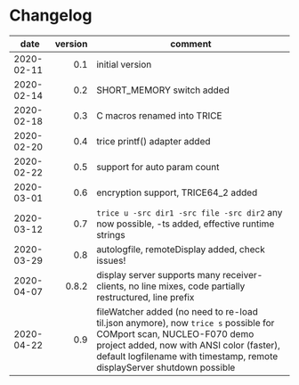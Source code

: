 # Changelog
date      | version | comment
----------|--------:|----------------
2020-02-11|  0.1    | initial version
2020-02-14|  0.2    | SHORT_MEMORY switch added
2020-02-18|  0.3    | C macros renamed into TRICE
2020-02-20|  0.4    | trice printf() adapter added
2020-02-22|  0.5    | support for auto param count
2020-03-01|  0.6    | encryption support, TRICE64_2 added
2020-03-12|  0.7    | `trice u -src dir1 -src file -src dir2` any now possible, -ts added, effective runtime strings
2020-03-29|  0.8    | autologfile, remoteDisplay added, check issues!
2020-04-07|  0.8.2  | display server supports many receiver-clients, no line mixes, code partially restructured, line prefix
2020-04-22|  0.9    | fileWatcher added (no need to re-load til.json anymore), now `trice s` possible for COMport scan, NUCLEO-F070 demo project added, now with ANSI color (faster), default logfilename with timestamp, remote displayServer shutdown possible


